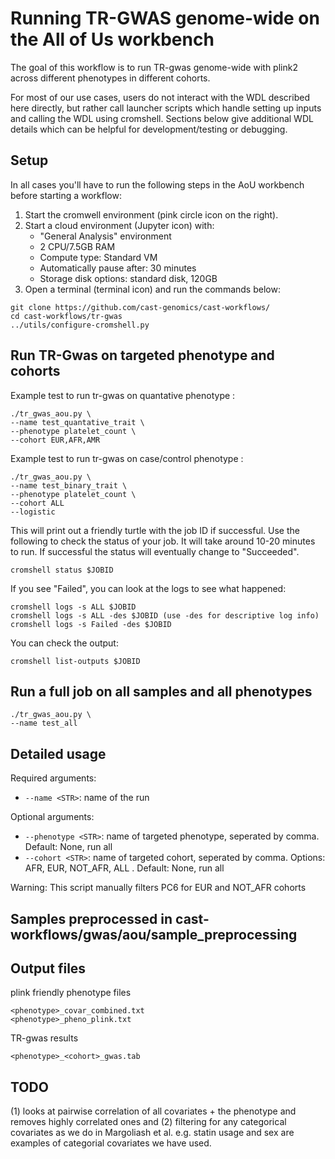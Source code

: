 # Running TR-GWAS genome-wide on the All of Us workbench

The goal of this workflow is to run TR-gwas genome-wide with plink2 across different phenotypes in different cohorts. 

For most of our use cases, users do not interact with the WDL described here directly, but rather call launcher scripts which handle setting up inputs and calling the WDL using cromshell. Sections below give additional WDL details which can be helpful for development/testing or debugging.


## Setup
In all cases you'll have to run the following steps in the AoU workbench before starting a workflow:

1. Start the cromwell environment (pink circle icon on the right).
2. Start a cloud environment (Jupyter icon) with:
    * "General Analysis" environment
    * 2 CPU/7.5GB RAM
    * Compute type: Standard VM
    * Automatically pause after: 30 minutes
    * Storage disk options: standard disk, 120GB
3. Open a terminal (terminal icon) and run the commands below:

```
git clone https://github.com/cast-genomics/cast-workflows/
cd cast-workflows/tr-gwas
../utils/configure-cromshell.py
```

## Run TR-Gwas on targeted phenotype and cohorts

Example test to run tr-gwas on quantative phenotype :

```
./tr_gwas_aou.py \
--name test_quantative_trait \
--phenotype platelet_count \
--cohort EUR,AFR,AMR 
```

Example test to run tr-gwas on case/control phenotype :

```
./tr_gwas_aou.py \
--name test_binary_trait \
--phenotype platelet_count \
--cohort ALL
--logistic
```

This will print out a friendly turtle with the job ID if successful. Use the following to check the status of your job. It will take around 10-20 minutes to run. If successful the status will eventually change to "Succeeded".

```
cromshell status $JOBID
```

If you see "Failed", you can look at the logs to see what happened:

```
cromshell logs -s ALL $JOBID
cromshell logs -s ALL -des $JOBID (use -des for descriptive log info)
cromshell logs -s Failed -des $JOBID
```

You can check the output:
```
cromshell list-outputs $JOBID
```

## Run a full job on all samples and all phenotypes 

```
./tr_gwas_aou.py \
--name test_all
```
## Detailed usage

Required arguments:

* `--name <STR>`: name of the run

Optional arguments:

* `--phenotype <STR>`: name of targeted phenotype, seperated by comma. Default: None, run all 
* `--cohort <STR>`: name of targeted cohort, seperated by comma.  Options: AFR, EUR, NOT_AFR, ALL . Default: None, run all 

Warning: This script manually filters PC6 for EUR and NOT_AFR cohorts


## Samples preprocessed in cast-workflows/gwas/aou/sample_preprocessing

## Output files 

plink friendly phenotype files
```
<phenotype>_covar_combined.txt
<phenotype>_pheno_plink.txt
```

TR-gwas results 
```
<phenotype>_<cohort>_gwas.tab
```

## TODO

 (1) looks at pairwise correlation of all covariates + the phenotype and removes highly correlated ones and 
 (2) filtering for any categorical covariates as we do in Margoliash et al. e.g. statin usage and sex are examples of categorial covariates we have used.